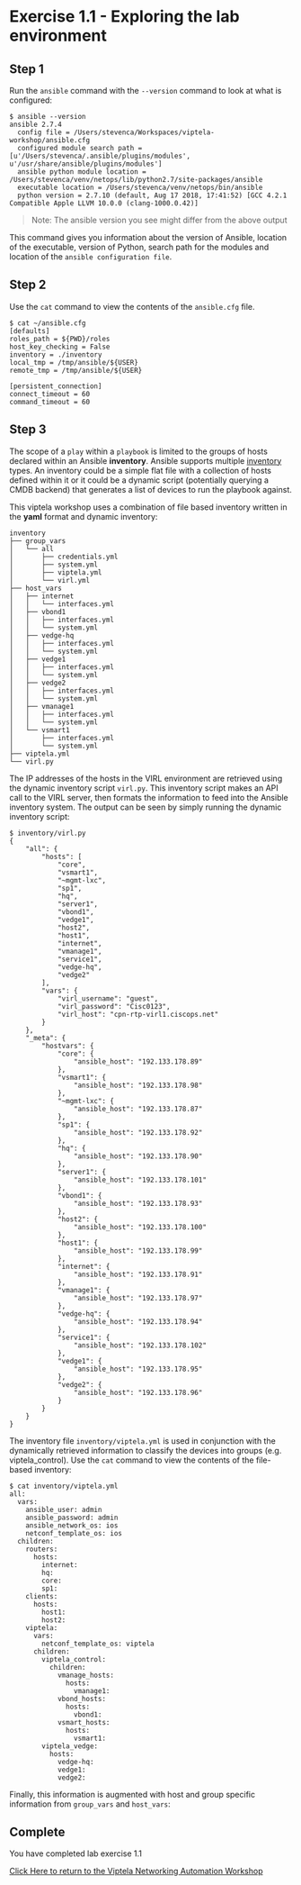 # Exercise 1.1 - Exploring the lab environment

## Step 1

Run the `ansible` command with the `--version` command to look at what is configured:


``` shell
$ ansible --version
ansible 2.7.4
  config file = /Users/stevenca/Workspaces/viptela-workshop/ansible.cfg
  configured module search path = [u'/Users/stevenca/.ansible/plugins/modules', u'/usr/share/ansible/plugins/modules']
  ansible python module location = /Users/stevenca/venv/netops/lib/python2.7/site-packages/ansible
  executable location = /Users/stevenca/venv/netops/bin/ansible
  python version = 2.7.10 (default, Aug 17 2018, 17:41:52) [GCC 4.2.1 Compatible Apple LLVM 10.0.0 (clang-1000.0.42)]
```

> Note: The ansible version you see might differ from the above output


This command gives you information about the version of Ansible, location of the executable, version of Python, search path for the modules and location of the `ansible configuration file`.

## Step 2

Use the `cat` command to view the contents of the `ansible.cfg` file.

``` shell
$ cat ~/ansible.cfg
[defaults]
roles_path = ${PWD}/roles
host_key_checking = False
inventory = ./inventory
local_tmp = /tmp/ansible/${USER}
remote_tmp = /tmp/ansible/${USER}

[persistent_connection]
connect_timeout = 60
command_timeout = 60
```

## Step 3

The scope of a `play` within a `playbook` is limited to the groups of hosts declared within an Ansible **inventory**. Ansible supports multiple [inventory](http://docs.ansible.com/ansible/latest/intro_inventory.html) types. An inventory could be a simple flat file with a collection of hosts defined within it or it could be a dynamic script (potentially querying a CMDB backend) that generates a list of devices to run the playbook against.

This viptela workshop uses a combination of file based inventory written in the **yaml** format and dynamic inventory:
 
``` shell
inventory
├── group_vars
│   └── all
│       ├── credentials.yml
│       ├── system.yml
│       ├── viptela.yml
│       └── virl.yml
├── host_vars
│   ├── internet
│   │   └── interfaces.yml
│   ├── vbond1
│   │   ├── interfaces.yml
│   │   └── system.yml
│   ├── vedge-hq
│   │   ├── interfaces.yml
│   │   └── system.yml
│   ├── vedge1
│   │   ├── interfaces.yml
│   │   └── system.yml
│   ├── vedge2
│   │   ├── interfaces.yml
│   │   └── system.yml
│   ├── vmanage1
│   │   ├── interfaces.yml
│   │   └── system.yml
│   └── vsmart1
│       ├── interfaces.yml
│       └── system.yml
├── viptela.yml
└── virl.py
``` 

The IP addresses of the hosts in the VIRL environment are retrieved using the dynamic inventory script `virl.py`.  This inventory
script makes an API call to the VIRL server, then formats the information to feed into the Ansible inventory system.  The output
can be seen by simply running the dynamic inventory script:

``` shell
$ inventory/virl.py
{
    "all": {
        "hosts": [
            "core",
            "vsmart1",
            "~mgmt-lxc",
            "sp1",
            "hq",
            "server1",
            "vbond1",
            "vedge1",
            "host2",
            "host1",
            "internet",
            "vmanage1",
            "service1",
            "vedge-hq",
            "vedge2"
        ],
        "vars": {
            "virl_username": "guest",
            "virl_password": "Cisc0123",
            "virl_host": "cpn-rtp-virl1.ciscops.net"
        }
    },
    "_meta": {
        "hostvars": {
            "core": {
                "ansible_host": "192.133.178.89"
            },
            "vsmart1": {
                "ansible_host": "192.133.178.98"
            },
            "~mgmt-lxc": {
                "ansible_host": "192.133.178.87"
            },
            "sp1": {
                "ansible_host": "192.133.178.92"
            },
            "hq": {
                "ansible_host": "192.133.178.90"
            },
            "server1": {
                "ansible_host": "192.133.178.101"
            },
            "vbond1": {
                "ansible_host": "192.133.178.93"
            },
            "host2": {
                "ansible_host": "192.133.178.100"
            },
            "host1": {
                "ansible_host": "192.133.178.99"
            },
            "internet": {
                "ansible_host": "192.133.178.91"
            },
            "vmanage1": {
                "ansible_host": "192.133.178.97"
            },
            "vedge-hq": {
                "ansible_host": "192.133.178.94"
            },
            "service1": {
                "ansible_host": "192.133.178.102"
            },
            "vedge1": {
                "ansible_host": "192.133.178.95"
            },
            "vedge2": {
                "ansible_host": "192.133.178.96"
            }
        }
    }
}
```
 
The inventory file `inventory/viptela.yml` is used in conjunction with the dynamically retrieved information to classify
the devices into groups (e.g. viptela_control).  Use the `cat` command to view the contents of the file-based inventory:

``` shell
$ cat inventory/viptela.yml
all:
  vars:
    ansible_user: admin
    ansible_password: admin
    ansible_network_os: ios
    netconf_template_os: ios
  children:
    routers:
      hosts:
        internet:
        hq:
        core:
        sp1:
    clients:
      hosts:
        host1:
        host2:
    viptela:
      vars:
        netconf_template_os: viptela
      children:
        viptela_control:
          children:
            vmanage_hosts:
              hosts:
                vmanage1:
            vbond_hosts:
              hosts:
                vbond1:
            vsmart_hosts:
              hosts:
                vsmart1:
        viptela_vedge:
          hosts:
            vedge-hq:
            vedge1:
            vedge2:
```

Finally, this information is augmented with host and group specific information from `group_vars` and `host_vars`:

## Complete

You have completed lab exercise 1.1

[Click Here to return to the Viptela Networking Automation Workshop](../../README_AUTOMATION.md)
